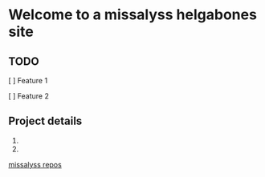 # Welcome to a missalyss helgabones site

## TODO
[ ] Feature 1

[ ] Feature 2


## Project details
1.
1.


[missalyss repos](https://github.com/missalyss?tab=repositories)
